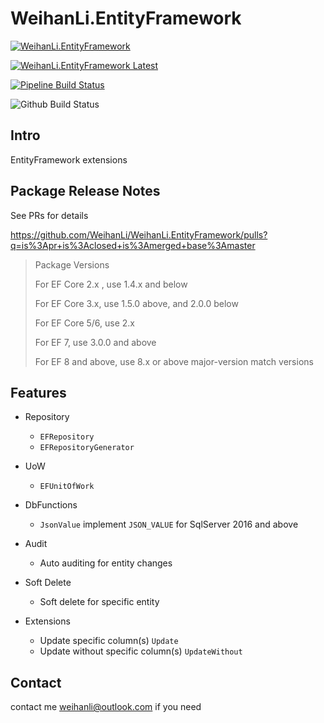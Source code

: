 # WeihanLi.EntityFramework

[![WeihanLi.EntityFramework](https://img.shields.io/nuget/v/WeihanLi.EntityFramework.svg)](https://www.nuget.org/packages/WeihanLi.EntityFramework/)

[![WeihanLi.EntityFramework Latest](https://img.shields.io/nuget/vpre/WeihanLi.EntityFramework)](https://www.nuget.org/packages/WeihanLi.EntityFramework/absoluteLatest)

[![Pipeline Build Status](https://weihanli.visualstudio.com/Pipelines/_apis/build/status/WeihanLi.WeihanLi.EntityFramework?branchName=dev)](https://weihanli.visualstudio.com/Pipelines/_build/latest?definitionId=11&branchName=dev)

![Github Build Status](https://github.com/WeihanLi/WeihanLi.EntityFramework/workflows/default/badge.svg)

## Intro

EntityFramework extensions

## Package Release Notes

See PRs for details

https://github.com/WeihanLi/WeihanLi.EntityFramework/pulls?q=is%3Apr+is%3Aclosed+is%3Amerged+base%3Amaster

> Package Versions
>
> For EF Core 2.x , use 1.4.x and below
>
> For EF Core 3.x, use 1.5.0 above, and 2.0.0 below
>
> For EF Core 5/6, use 2.x
>
> For EF 7, use 3.0.0 and above
>
> For EF 8 and above, use 8.x or above major-version match versions

## Features

- Repository
  
  - `EFRepository`
  - `EFRepositoryGenerator`

- UoW
  
  - `EFUnitOfWork`  

- DbFunctions
  
  - `JsonValue` implement `JSON_VALUE` for SqlServer 2016 and above

- Audit

  - Auto auditing for entity changes
 
- Soft Delete

  - Soft delete for specific entity

- Extensions

  - Update specific column(s) `Update`
  - Update without specific column(s) `UpdateWithout`

## Contact

contact me <weihanli@outlook.com> if you need
